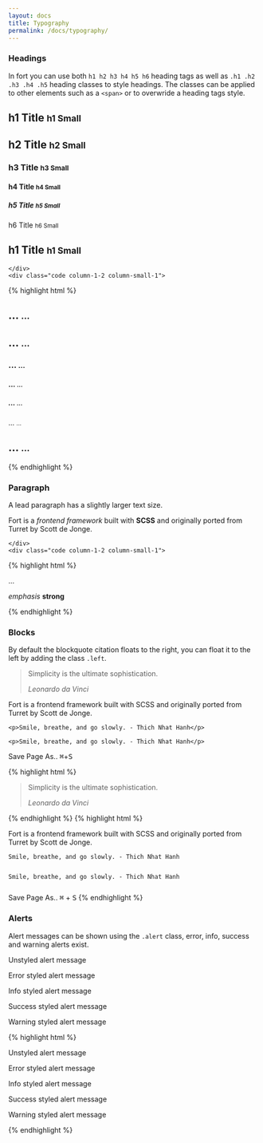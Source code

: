 ```yaml
---
layout: docs
title: Typography
permalink: /docs/typography/
---
```


<section id="headings">
    <div class="info column-1-2 column-small-1">
        <h3>Headings</h3>
        <p>In fort you can use both <code>h1 h2 h3 h4 h5 h6</code> heading tags as well as <code>.h1 .h2 .h3 .h4 .h5</code> heading classes to style headings. The classes can be applied to other elements such as a <code>&lt;span&gt;</code> or to overwride a heading tags style.</p>
        <h1>h1 Title <small>h1 Small</small></h1>
        <h2>h2 Title <small>h2 Small</small></h2>
        <h3>h3 Title <small>h3 Small</small></h3>
        <h4>h4 Title <small>h4 Small</small></h4>
        <h5>h5 Title <small>h5 Small</small></h5>
        <span class="h6">h6 Title <small>h6 Small</small></span>
        <h1 class="h5">h1 Title <small>h1 Small</small></h1>

    </div>
    <div class="code column-1-2 column-small-1">
{% highlight html %}
<h1> ... <small> ... </small></h1>
<h2> ... <small> ... </small></h2>
<h3> ... <small> ... </small></h3>
<h4> ... <small> ... </small></h4>
<h5> ... <small> ... </small></h5>

<span class="h6"> ... <small> ... </small></span>

<h1 class="h5"> ... <small> ... </small></h1>
{% endhighlight %}
    </div>
</section>

<section id="paragraph">
    <div class="info column-1-2 column-small-1">
        <h3>Paragraph</h3>
        <p class="lead">A lead paragraph has a slightly larger text size.</p>
        <p>Fort is a <em>frontend framework</em> built with <strong>SCSS</strong> and originally ported from Turret by Scott de Jonge.</p>

    </div>
    <div class="code column-1-2 column-small-1">
{% highlight html %}
<p class="lead"> ... </p>

<p><em>emphasis</em> <strong>strong</strong></p>
{% endhighlight %}
    </div>
</section>

<section id="blocks">
    <div class="info column-1-2 column-small-1">
        <h3>Blocks</h3>
        <p>By default the blockquote citation floats to the right, you can float it to the left by adding the class <code>.left</code>.</p>
        <blockquote>
            <p>Simplicity is the ultimate sophistication.</p>
            <cite>Leonardo da Vinci</cite>
        </blockquote>
        <p class="pullout">Fort is a frontend framework built with SCSS and originally ported from Turret by Scott de Jonge.</p>
        <p><code>&lt;p&gt;Smile, breathe, and go slowly. - Thich Nhat Hanh&lt;/p&gt;</code></p>
        <pre><code>&lt;p&gt;Smile, breathe, and go slowly. - Thich Nhat Hanh&lt;/p&gt;</code></pre>
        <p>Save Page As.. <kbd>&#8984;</kbd>+<kbd>S</kbd></p>
    </div>
    <div class="code column-1-2 column-small-1">
{% highlight html %}
<blockquote>
    <p>Simplicity is the ultimate sophistication.</p>
    <cite>Leonardo da Vinci</cite>
</blockquote>
{% endhighlight %}
{% highlight html %}
<p class="pullout">Fort is a frontend framework built with SCSS and originally ported from Turret by Scott de Jonge.</p>
<code><p>Smile, breathe, and go slowly. - Thich Nhat Hanh</p></code>
<pre><code><p>Smile, breathe, and go slowly. - Thich Nhat Hanh</p></code></pre>
Save Page As.. <kbd>⌘</kbd> + <kbd>S</kbd>
{% endhighlight %}
    </div>
</section>

<section id="alerts">
    <div class="info column-1-2 column-small-1">
        <h3>Alerts</h3>
        <p>Alert messages can be shown using the <code>.alert</code> class, error, info, success and warning alerts exist.</p>
        <p class="alert">Unstyled alert message</p>
        <p class="alert error">Error styled alert message</p>
        <p class="alert info">Info styled alert message</p>
        <p class="alert success">Success styled alert message</p>
        <p class="alert warning">Warning styled alert message</p>
    </div>
    <div class="code column-1-2 column-small-1">
{% highlight html %}
<p class="alert">Unstyled alert message</p>

<p class="alert error">Error styled alert message</p>

<p class="alert info">Info styled alert message</p>

<p class="alert success">Success styled alert message</p>

<p class="alert warning">Warning styled alert message</p>
{% endhighlight %}
    </div>
</section>




